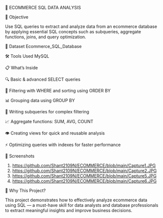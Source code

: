 🛒 ECOMMERCE SQL DATA ANALYSIS

🎯 Objective

Use SQL queries to extract and analyze data from an ecommerce database by applying essential SQL concepts such as subqueries, aggregate functions, joins, and query optimization.

📂 Dataset
Ecommerce_SQL_Database

🛠 Tools Used
MySQL

📋 What’s Inside

🔍 Basic & advanced SELECT queries

🔎 Filtering with WHERE and sorting using ORDER BY

📊 Grouping data using GROUP BY

🔄 Writing subqueries for complex filtering

📈 Aggregate functions: SUM, AVG, COUNT

👁 Creating views for quick and reusable analysis

⚡ Optimizing queries with indexes for faster performance

📸 Screenshots
1) https://github.com/Shant2109N/ECOMMERCE/blob/main/Capture1.JPG
2) https://github.com/Shant2109N/ECOMMERCE/blob/main/Capture2.JPG
3) https://github.com/Shant2109N/ECOMMERCE/blob/main/Capture5.JPG
4) https://github.com/Shant2109N/ECOMMERCE/blob/main/Capture6.JPG

🚀 Why This Project?

This project demonstrates how to effectively analyze ecommerce data using SQL — a must-have skill for data analysts and database professionals to extract meaningful insights and improve business decisions.

